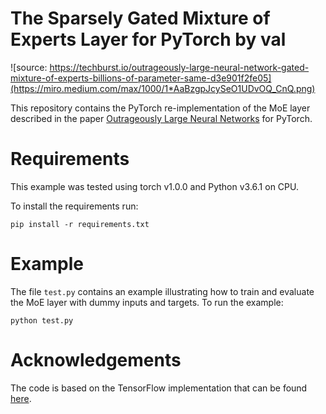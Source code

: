 # The Sparsely Gated Mixture of Experts Layer for PyTorch by val


![source: https://techburst.io/outrageously-large-neural-network-gated-mixture-of-experts-billions-of-parameter-same-d3e901f2fe05](https://miro.medium.com/max/1000/1*AaBzgpJcySeO1UDvOQ_CnQ.png)


This repository contains the PyTorch re-implementation of the MoE layer described in the paper [Outrageously Large Neural Networks](https://arxiv.org/abs/1701.06538) for PyTorch. 

# Requirements
This example was tested using torch v1.0.0 and Python v3.6.1 on CPU.

To install the requirements run:

```pip install -r requirements.txt```


# Example

The file ```test.py``` contains an example illustrating how to train and evaluate the MoE layer with dummy inputs and targets. To run the example:

```python test.py```



# Acknowledgements

The code is based on the TensorFlow implementation that can be found [here](https://github.com/tensorflow/tensor2tensor/blob/master/tensor2tensor/utils/expert_utils.py).
